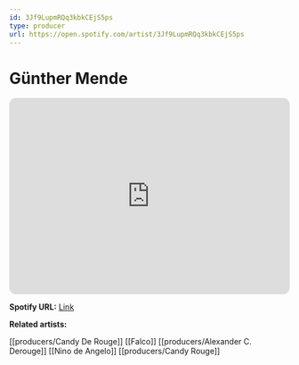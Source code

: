 ```yaml
---
id: 3Jf9LupmRQq3kbkCEjS5ps
type: producer
url: https://open.spotify.com/artist/3Jf9LupmRQq3kbkCEjS5ps
---
```

# Günther Mende

<iframe style="border-radius:12px" src="https://open.spotify.com/embed/artist/3Jf9LupmRQq3kbkCEjS5ps" width="100%" height="352" frameBorder="0" allowfullscreen="" allow="autoplay; clipboard-write; encrypted-media; fullscreen; picture-in-picture" loading="lazy"></iframe>

**Spotify URL:** [Link](https://open.spotify.com/artist/3Jf9LupmRQq3kbkCEjS5ps)

**Related artists:**

[[producers/Candy De Rouge]]
[[Falco]]
[[producers/Alexander C. Derouge]]
[[Nino de Angelo]]
[[producers/Candy Rouge]]

